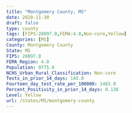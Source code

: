 ```yaml
---
title: "Montgomery County, MS"
date: 2020-11-30
draft: false
type: county
tags: [FIPS:28097.0,FEMA:4.0,Non-core,Yellow]
categories: [MS]
County: Montgomery County
State: MS
FIPS: 28097.0
FEMA_Region: 4.0
Population: 9775.0
NCHS_Urban_Rural_Classification: Non-core
Tests_in_prior_14_days: 145.0
Fourteen_day_test_rate_per_100000: 1483.0
Percent_Positivity_in_prior_14_days: 0.138
Level: Yellow
url: /states/MS/montgomery-county
---
```



